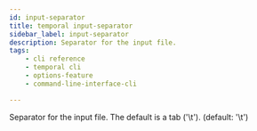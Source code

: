 ```yaml
---
id: input-separator
title: temporal input-separator
sidebar_label: input-separator
description: Separator for the input file.
tags: 
    - cli reference
    - temporal cli
    - options-feature
    - command-line-interface-cli

---
```


Separator for the input file. The default is a tab ('\t'). (default: '\t')
